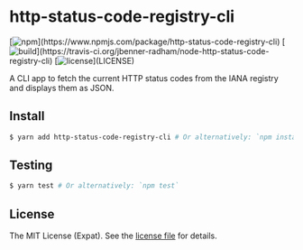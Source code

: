 http-status-code-registry-cli
=============================
[![npm](https://img.shields.io/npm/v/http-status-code-registry-cli.svg?)](https://www.npmjs.com/package/http-status-code-registry-cli)
[![build](https://img.shields.io/travis/jbenner-radham/node-http-status-code-registry-cli.svg?)](https://travis-ci.org/jbenner-radham/node-http-status-code-registry-cli)
[![license](https://img.shields.io/github/license/jbenner-radham/node-http-status-code-registry-cli.svg?)](LICENSE)

A CLI app to fetch the current HTTP status codes from the IANA registry and displays them as JSON.

Install
-------
```sh
$ yarn add http-status-code-registry-cli # Or alternatively: `npm install http-status-code-registry-cli`
```

Testing
-------
```sh
$ yarn test # Or alternatively: `npm test`
```

License
-------
The MIT License (Expat). See the [license file](LICENSE) for details.
